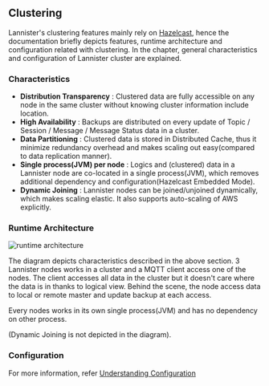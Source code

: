 ## Clustering

Lannister's clustering features mainly rely on [Hazelcast](https://github.com/hazelcast/hazelcast), hence the documentation briefly depicts features, runtime architecture and configuration related with clustering.
In the chapter, general characteristics and configuration of Lannister cluster are explained.

### Characteristics
* **Distribution Transparency** : Clustered data are fully accessible on any node in the same cluster without knowing cluster information include location.
* **High Availability** : Backups are distributed on every update of Topic / Session / Message / Message Status data in a cluster.
* **Data Partitioning** : Clustered data is stored in Distributed Cache, thus it minimize redundancy overhead and makes scaling out easy(compared to data replication manner).
* **Single process(JVM) per node** : Logics and (clustered) data in a Lannister node are co-located in a single process(JVM), which removes additional dependency and configuration(Hazelcast Embedded Mode).
* **Dynamic Joining** : Lannister nodes can be joined/unjoined dynamically, which makes scaling elastic. It also supports auto-scaling of AWS explicitly.

### Runtime Architecture
![runtime architecture](images/clustering_architecture.svg)

The diagram depicts characteristics described in the above section. 3 Lannister nodes works in a cluster and a MQTT client access one of the nodes. The client accesses all data in the cluster but it doesn't care where the data is in thanks to logical view. Behind the scene, the node access data to local or remote master and update backup at each access.

Every nodes works in its own single process(JVM) and has no dependency on other process.

(Dynamic Joining is not depicted in the diagram).

### Configuration
For more information, refer [Understanding Configuration](http://docs.hazelcast.org/docs/3.7/manual/html-single/index.html#understanding-configuration)
